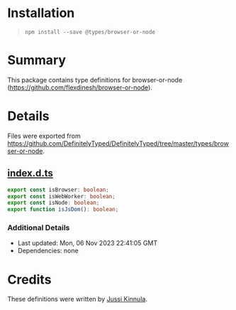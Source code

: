 # Installation
> `npm install --save @types/browser-or-node`

# Summary
This package contains type definitions for browser-or-node (https://github.com/flexdinesh/browser-or-node).

# Details
Files were exported from https://github.com/DefinitelyTyped/DefinitelyTyped/tree/master/types/browser-or-node.
## [index.d.ts](https://github.com/DefinitelyTyped/DefinitelyTyped/tree/master/types/browser-or-node/index.d.ts)
````ts
export const isBrowser: boolean;
export const isWebWorker: boolean;
export const isNode: boolean;
export function isJsDom(): boolean;

````

### Additional Details
 * Last updated: Mon, 06 Nov 2023 22:41:05 GMT
 * Dependencies: none

# Credits
These definitions were written by [Jussi Kinnula](https://github.com/jussikinnula).
